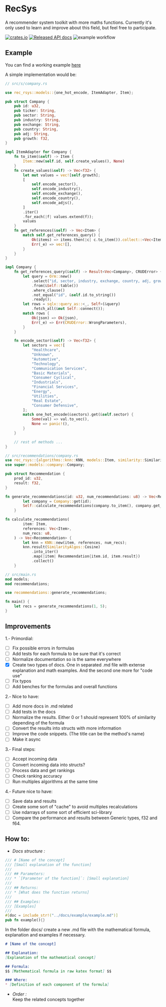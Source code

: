 # RecSys
A recommender system toolkit with more maths functions. Currently it's only used to learn and improve about this field, but feel free to participate.

[![crates.io](https://img.shields.io/crates/v/rec_rsys.svg)](https://crates.io/crates/rec_rsys)
[![Released API docs](https://docs.rs/rec_rsys/badge.svg)](https://docs.rs/rec_rsys)
![example workflow](https://github.com/lucas-montes/rec_rsys/actions/workflows/ci.yml/badge.svg)

## Example
You can find a working example [here](https://github.com/lucas-montes/rsysaas)

A simple implementation would be:

```rust
// src/s/company.rs

use rec_rsys::models::{one_hot_encode, ItemAdapter, Item};

pub struct Company {
    pub id: u32,
    pub ticker: String,
    pub sector: String,
    pub industry: String,
    pub exchange: String,
    pub country: String,
    pub adj: String,
    pub growth: f32,
}

impl ItemAdapter for Company {
    fn to_item(&self) -> Item {
        Item::new(self.id, self.create_values(), None)
    }
    fn create_values(&self) -> Vec<f32> {
        let mut values = vec![self.growth];
        [
            self.encode_sector(),
            self.encode_industry(),
            self.encode_exchange(),
            self.encode_country(),
            self.encode_adjs(),
        ]
        .iter()
        .for_each(|f| values.extend(f));
        values
    }
    fn get_references(&self) -> Vec<Item> {
        match self.get_references_query() {
            Ok(items) => items.then(|c| c.to_item()).collect::<Vec<Item>>(),
            Err(_e) => vec![],
        }
    }
}

impl Company {
    fn get_references_query(&self) -> Result<Vec<Company>, CRUDError> {
        let query = Orm::new()
            .select("id, sector, industry, exchange, country, adj, growth")
            .from(&Self::table())
            .where_clause()
            .not_equal("id", &self.id.to_string())
            .ready();
        let rows = sqlx::query_as::<_, Self>(&query)
            .fetch_all(&mut Self::connect());
        match rows {
            Ok(json) => Ok(json),
            Err(_e) => Err(CRUDError::WrongParameters),
        }
    }

    fn encode_sector(&self) -> Vec<f32> {
        let sectors = vec![
            "Healthcare",
            "Unknown",
            "Automotive",
            "Technology",
            "Communication Services",
            "Basic Materials",
            "Consumer Cyclical",
            "Industrials",
            "Financial Services",
            "Energy",
            "Utilities",
            "Real Estate",
            "Consumer Defensive",
        ];
        match one_hot_encode(&sectors).get(&self.sector) {
            Some(val) => val.to_vec(),
            None => panic!(),
        }
    }

    // rest of methods ...
}
```

```rust
// src/recommendations/company.rs
use rec_rsys::{algorithms::knn::KNN, models::Item, similarity::SimilarityAlgos};
use super::models::company::Company;

pub struct Recommendation {
    prod_id: u32,
    result: f32,
}

fn generate_recommendations(id: u32, num_recommendations: u8) -> Vec<Recommendation> {
        let company = Company::get(id);
        Self::calculate_recommendations(company.to_item(), company.get_references(), num_recommendations)
    }

fn calculate_recommendations(
        item: Item,
        references: Vec<Item>,
        num_recs: u8,
    ) -> Vec<Recommendation> {
        let knn = KNN::new(item, references, num_recs);
        knn.result(SimilarityAlgos::Cosine)
            .into_iter()
            .map(|item| Recommendation{item.id, item.result})
            .collect()
    }
```

```rust
// src/main.rs
mod models;
mod recommendations;

use recommendations::generate_recommendations;

fn main() {
    let recs = generate_recommendations(1, 5);
}
```

## Improvements
1.- Primordial:
- [ ] Fix possible errors in formulas
- [ ] Add tests for each formula to be sure that it's correct
- [ ] Normalize documentation so is the same everywhere
- [X] Create two types of docs. One in separated .md file with extense explanation and math examples. And the second one more for "code use"
- [ ] Fix typos
- [ ] Add benches for the formulas and overall functions

2.- Nice to have:
- [ ] Add more docs in .md related
- [ ] Add tests in the docs
- [ ] Normalize the results. Either 0 or 1 should represent 100% of similarity depending of the formula
- [ ] Convert the results into structs with more information
- [ ] Improve the code snippets. (The title can be the method's name)
- [ ] Make it async

3.- Final steps:
- [ ] Accept incoming data
- [ ] Convert incoming data into structs?
- [ ] Process data and get rankings
- [ ] Check ranking accuracy
- [ ] Run multiples algorithms at the same time

4.- Future nice to have:
- [ ] Save data and results
- [ ] Create some sort of "cache" to avoid multiples recalculations
- [ ] Use ndarrays of some sort of efficient sci-library
- [ ] Compare the performance and results between Generic types, f32 and f64.

## How to:
- *Docs structure :*
```rust
/// # [Name of the concept]
/// [Small explanation of the function]
///
/// ## Parameters:
/// * `[Parameter of the function]`: [Small explanation]
///
/// ## Returns:
/// * [What does the function returns]
/// 
/// ## Examples:
/// [Examples]
/// 
#[doc = include_str!("../docs/example/example.md")]
pub fn example(){}
```
In the folder docs/ create a new .md file with the mathematical formula, explanation and examples if necessary.
```markdown
# [Name of the concept]

## Explanation:
[Explanation of the mathematical concept]

## Formula:
$$ [Mathematical formula in raw katex format] $$

### Where:
* [Definition of each component of the formula]
```
- *Order :*
<br>Keep the related concepts together
